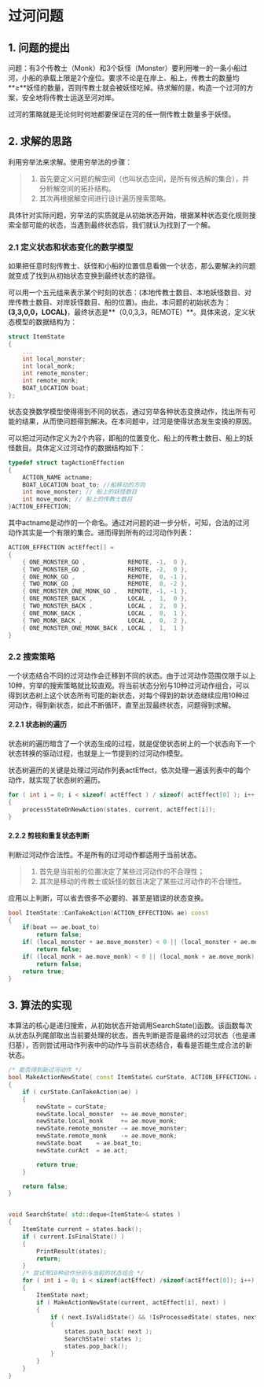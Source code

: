 # 过河问题

## 1. 问题的提出

问题：有3个传教士（Monk）和3个妖怪（Monster）要利用唯一的一条小船过河，小船的承载上限是2个座位。要求不论是在岸上、船上，传教士的数量均**≥**妖怪的数量，否则传教士就会被妖怪吃掉。待求解的是，构造一个过河的方案，安全地将传教士运送至河对岸。

过河的策略就是无论何时何地都要保证在河的任一侧传教士数量多于妖怪。

## 2. 求解的思路

利用穷举法来求解。使用穷举法的步骤：

> 1. 首先要定义问题的解空间（也叫状态空间，是所有候选解的集合），并分析解空间的拓扑结构。
> 2. 其次再根据解空间进行设计遍历搜索策略。

具体针对实际问题，穷举法的实质就是从初始状态开始，根据某种状态变化规则搜索全部可能的状态，当遇到最终状态后，我们就认为找到了一个解。

### 2.1 定义状态和状态变化的数学模型

如果把任意时刻传教士、妖怪和小船的位置信息看做一个状态，那么要解决的问题就变成了找到从初始状态变换到最终状态的路径。

可以用一个五元组来表示某个时刻的状态：(本地传教士数目、本地妖怪数目、对岸传教士数目、对岸妖怪数目、船的位置)。由此，本问题的初始状态为：**(3,3,0,0，LOCAL)**，最终状态是**（0,0,3,3，REMOTE）**。具体来说，定义状态模型的数据结构为：

```C++
struct ItemState
{
    ...
    int local_monster;
    int local_monk;
    int remote_monster;
    int remote_monk;
    BOAT_LOCATION boat;
};
```

状态变换数学模型使得得到不同的状态，通过穷举各种状态变换动作，找出所有可能的结果，从而使问题得到解决。在本问题中，过河是使得状态发生变换的原因。

可以把过河动作定义为2个内容，即船的位置变化、船上的传教士数目、船上的妖怪数目。具体定义过河动作的数据结构如下：

```c++
typedef struct tagActionEffection
{
	ACTION_NAME actname;
    BOAT_LOCATION boat_to; //船移动的方向
    int move_monster; // 船上的妖怪数目
    int move_monk; // 船上的传教士数目
}ACTION_EFFECTION;
```

其中actname是动作的一个命名。通过对问题的进一步分析，可知，合法的过河动作其实是一个有限的集合。进而得到所有的过河动作列表：

```C++
ACTION_EFFECTION actEffect[] = 
{
	{ ONE_MONSTER_GO ,            REMOTE, -1,  0 },
    { TWO_MONSTER_GO ,            REMOTE, -2,  0 },
    { ONE_MONK_GO ,               REMOTE,  0, -1 },
    { TWO_MONK_GO ,               REMOTE,  0, -2 },
    { ONE_MONSTER_ONE_MONK_GO ,   REMOTE, -1, -1 },
    { ONE_MONSTER_BACK ,          LOCAL ,  1,  0 },
    { TWO_MONSTER_BACK ,          LOCAL ,  2,  0 },
    { ONE_MONK_BACK ,             LOCAL ,  0,  1 },
    { TWO_MONK_BACK ,             LOCAL ,  0,  2 },
    { ONE_MONSTER_ONE_MONK_BACK , LOCAL ,  1,  1 }
}
```

### 2.2 搜索策略

一个状态结合不同的过河动作会迁移到不同的状态。由于过河动作范围仅限于以上10种，穷举的搜索策略就比较直观。将当前状态分别与10种过河动作组合，可以得到状态树上这个状态所有可能的新状态，对每个得到的新状态继续应用10种过河动作，得到新状态，如此不断循环，直至出现最终状态，问题得到求解。

#### 2.2.1 状态树的遍历

状态树的遍历暗含了一个状态生成的过程，就是促使状态树上的一个状态向下一个状态转换的驱动过程，也就是上一节提到的过河动作模型。

状态树遍历的关键是处理过河动作列表actEffect，依次处理一遍该列表中的每个动作，就实现了状态树的遍历。

```c++
for ( int i = 0; i < sizeof( actEffect ) / sizeof( actEffect[0] ); i++)
{
    processStateOnNewAction(states, current, actEffect[i]);
}
```

#### 2.2.2 剪枝和重复状态判断

判断过河动作合法性。不是所有的过河动作都适用于当前状态。

> 1. 首先是当前船的位置决定了某些过河动作的不合理性；
> 2. 其次是移动的传教士或妖怪的数目决定了某些过河动作的不合理性。

应用以上判断，可以省去很多不必要的、甚至是错误的状态变换。

```c++
bool ItemState::CanTakeAction(ACTION_EFFECTION& ae) const
{
    if(boat == ae.boat_to)
        return false;
    if( (local_monster + ae.move_monster) < 0 || (local_monster + ae.move_monster) > monster_count)
        return false;
    if( (local_monk + ae.move_monk) < 0 || (local_monk + ae.move_monk) > monk_count)
        return false;
    return true;
}
```

## 3. 算法的实现

本算法的核心是递归搜索，从初始状态开始调用SearchState()函数。该函数每次从状态队列尾部取出当前要处理的状态，首先判断是否是最终的过河状态（也是递归基），否则尝试用动作列表中的动作与当前状态结合，看看是否能生成合法的新状态。

```c++
/* 能否得到新过河动作 */
bool MakeActionNewState( const ItemState& curState, ACTION_EFFECTION& ae, ItemState& newState)
{
    if ( curState.CanTakeAction(ae) )
    {
        newState = curState;
        newState.local_monster  += ae.move_monster;
        newState.local_monk     += ae.move_monk;
        newState.remote_monster -= ae.move_monster;
        newState.remote_monk    -= ae.move_monk;
        newState.boat    = ae.boat_to;
        newState.curAct  = ae.act;

        return true;
    }

    return false;
}


void SearchState( std::deque<ItemState>& states )
{
    ItemState current = states.back();
    if ( current.IsFinalState() )
    {
        PrintResult(states);
        return;
    }
    /* 尝试用10种动作分别与当前的状态组合 */
    for ( int i = 0; i < sizeof(actEffect) /sizeof(actEffect[0]); i++)
    {
        ItemState next;
        if ( MakeActionNewState(current, actEffect[i], next) )
        {
            if ( next.IsValidState() && !IsProcessedState( states, next ) )
            {
                states.push_back( next );
                SearchState( states );
                states.pop_back();
            }
        }
    }
}
```

